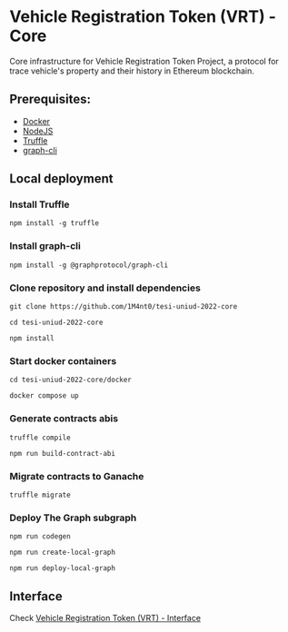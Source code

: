 # Vehicle Registration Token (VRT) - Core

Core infrastructure for Vehicle Registration Token Project, a protocol for trace vehicle's property and their history in Ethereum blockchain.

## Prerequisites:

-   [Docker](https://www.docker.com/get-started/)
-   [NodeJS](https://nodejs.org/it/)
-   [Truffle](https://trufflesuite.com/)
-   [graph-cli](https://thegraph.com/en/)

## Local deployment

### Install Truffle

`npm install -g truffle`

### Install graph-cli

`npm install -g @graphprotocol/graph-cli`

### Clone repository and install dependencies

```
git clone https://github.com/1M4nt0/tesi-uniud-2022-core

cd tesi-uniud-2022-core

npm install
```

### Start docker containers

```
cd tesi-uniud-2022-core/docker

docker compose up
```

### Generate contracts abis

```
truffle compile

npm run build-contract-abi
```

### Migrate contracts to Ganache

```
truffle migrate
```

### Deploy The Graph subgraph

```
npm run codegen

npm run create-local-graph

npm run deploy-local-graph
```

## Interface

Check [Vehicle Registration Token (VRT) - Interface](https://github.com/1M4nt0/tesi-uniud-2022-interface)
